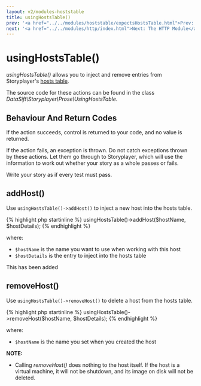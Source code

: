 ```yaml
---
layout: v2/modules-hoststable
title: usingHostsTable()
prev: '<a href="../../modules/hoststable/expectsHostsTable.html">Prev: expectsHostsTable()</a>'
next: '<a href="../../modules/http/index.html">Next: The HTTP Module</a>'
---
```


# usingHostsTable()

_usingHostsTable()_ allows you to inject and remove entries from Storyplayer's [hosts table](how-hosts-are-remembered.html).

The source code for these actions can be found in the class _DataSift\Storyplayer\Prose\UsingHostsTable_.

## Behaviour And Return Codes

If the action succeeds, control is returned to your code, and no value is returned.

If the action fails, an exception is thrown. Do not catch exceptions thrown by these actions. Let them go through to Storyplayer, which will use the information to work out whether your story as a whole passes or fails.

Write your story as if every test must pass.

## addHost()

Use `usingHostsTable()->addHost()` to inject a new host into the hosts table.

{% highlight php startinline %}
usingHostsTable()->addHost($hostName, $hostDetails);
{% endhighlight %}

where:

* `$hostName` is the name you want to use when working with this host
* `$hostDetails` is the entry to inject into the hosts table

This has been added

## removeHost()

Use `usingHostsTable()->removeHost()` to delete a host from the hosts table.

{% highlight php startinline %}
usingHostsTable()->removeHost($hostName, $hostDetails);
{% endhighlight %}

where:

* `$hostName` is the name you set when you created the host

__NOTE:__

* Calling _removeHost()_ does nothing to the host itself.  If the host is a virtual machine, it will not be shutdown, and its image on disk will not be deleted.
